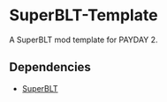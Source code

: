 # SuperBLT-Template
A SuperBLT mod template for PAYDAY 2.

## **Dependencies**
- [SuperBLT](https://superblt.znix.xyz/)
